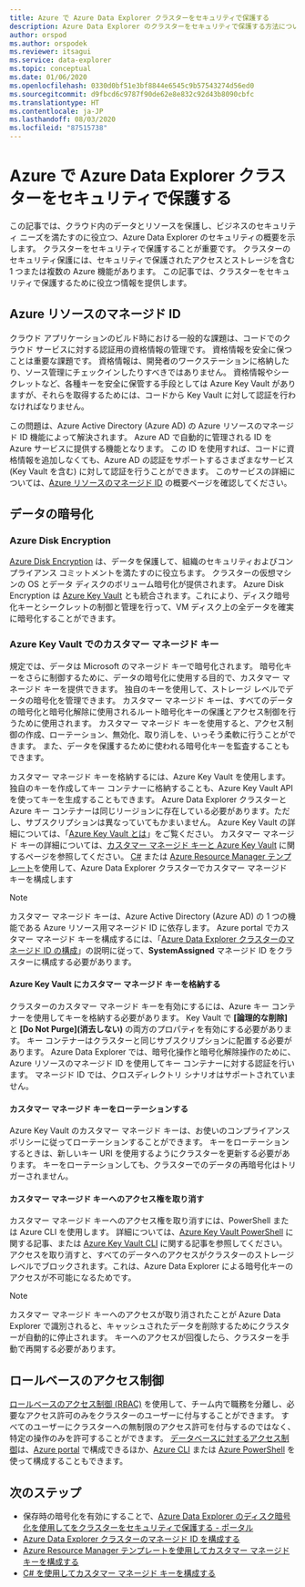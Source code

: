 ```yaml
---
title: Azure で Azure Data Explorer クラスターをセキュリティで保護する
description: Azure Data Explorer のクラスターをセキュリティで保護する方法について説明します。
author: orspod
ms.author: orspodek
ms.reviewer: itsagui
ms.service: data-explorer
ms.topic: conceptual
ms.date: 01/06/2020
ms.openlocfilehash: 0330d0bf51e3bf8844e6545c9b57543274d56ed0
ms.sourcegitcommit: d9fbcd6c9787f90de62e8e832c92d43b8090cbfc
ms.translationtype: HT
ms.contentlocale: ja-JP
ms.lasthandoff: 08/03/2020
ms.locfileid: "87515738"
---
```

# <a name="secure-azure-data-explorer-clusters-in-azure"></a>Azure で Azure Data Explorer クラスターをセキュリティで保護する

この記事では、クラウド内のデータとリソースを保護し、ビジネスのセキュリティ ニーズを満たすのに役立つ、Azure Data Explorer のセキュリティの概要を示します。 クラスターをセキュリティで保護することが重要です。 クラスターのセキュリティ保護には、セキュリティで保護されたアクセスとストレージを含む 1 つまたは複数の Azure 機能があります。 この記事では、クラスターをセキュリティで保護するために役立つ情報を提供します。

## <a name="managed-identities-for-azure-resources"></a>Azure リソースのマネージド ID

クラウド アプリケーションのビルド時における一般的な課題は、コードでのクラウド サービスに対する認証用の資格情報の管理です。 資格情報を安全に保つことは重要な課題です。 資格情報は、開発者のワークステーションに格納したり、ソース管理にチェックインしたりすべきではありません。 資格情報やシークレットなど、各種キーを安全に保管する手段としては Azure Key Vault がありますが、それらを取得するためには、コードから Key Vault に対して認証を行わなければなりません。

この問題は、Azure Active Directory (Azure AD) の Azure リソースのマネージド ID 機能によって解決されます。 Azure AD で自動的に管理される ID を Azure サービスに提供する機能となります。 この ID を使用すれば、コードに資格情報を追加しなくても、Azure AD の認証をサポートするさまざまなサービス (Key Vault を含む) に対して認証を行うことができます。 このサービスの詳細については、[Azure リソースのマネージド ID](/azure/active-directory/managed-identities-azure-resources/overview) の概要ページを確認してください。

## <a name="data-encryption"></a>データの暗号化

### <a name="azure-disk-encryption"></a>Azure Disk Encryption

[Azure Disk Encryption](/azure/security/azure-security-disk-encryption-overview) は、データを保護して、組織のセキュリティおよびコンプライアンス コミットメントを満たすのに役立ちます。 クラスターの仮想マシンの OS とデータ ディスクのボリューム暗号化が提供されます。 Azure Disk Encryption は [Azure Key Vault](/azure/key-vault/) とも統合されます。これにより、ディスク暗号化キーとシークレットの制御と管理を行って、VM ディスク上の全データを確実に暗号化することができます。 

### <a name="customer-managed-keys-with-azure-key-vault"></a>Azure Key Vault でのカスタマー マネージド キー

規定では、データは Microsoft のマネージド キーで暗号化されます。 暗号化キーをさらに制御するために、データの暗号化に使用する目的で、カスタマー マネージド キーを提供できます。 独自のキーを使用して、ストレージ レベルでデータの暗号化を管理できます。 カスタマー マネージド キーは、すべてのデータの暗号化と暗号化解除に使用されるルート暗号化キーの保護とアクセス制御を行うために使用されます。 カスタマー マネージド キーを使用すると、アクセス制御の作成、ローテーション、無効化、取り消しを、いっそう柔軟に行うことができます。 また、データを保護するために使われる暗号化キーを監査することもできます。

カスタマー マネージド キーを格納するには、Azure Key Vault を使用します。 独自のキーを作成してキー コンテナーに格納することも、Azure Key Vault API を使ってキーを生成することもできます。 Azure Data Explorer クラスターと Azure キー コンテナーは同じリージョンに存在している必要があります。ただし、サブスクリプションは異なっていてもかまいません。 Azure Key Vault の詳細については、「[Azure Key Vault とは](/azure/key-vault/key-vault-overview)」をご覧ください。 カスタマー マネージド キーの詳細については、[カスタマー マネージド キーと Azure Key Vault](/azure/storage/common/storage-service-encryption) に関するページを参照してください。 [C#](customer-managed-keys-csharp.md) または [Azure Resource Manager テンプレート](customer-managed-keys-resource-manager.md)を使用して、Azure Data Explorer クラスターでカスタマー マネージド キーを構成します

> [!Note]
> カスタマー マネージド キーは、Azure Active Directory (Azure AD) の 1 つの機能である Azure リソース用マネージド ID に依存します。 Azure portal でカスタマー マネージド キーを構成するには、「[Azure Data Explorer クラスターのマネージド ID の構成](managed-identities.md)」の説明に従って、**SystemAssigned** マネージド ID をクラスターに構成する必要があります。

#### <a name="store-customer-managed-keys-in-azure-key-vault"></a>Azure Key Vault にカスタマー マネージド キーを格納する

クラスターのカスタマー マネージド キーを有効にするには、Azure キー コンテナーを使用してキーを格納する必要があります。 Key Vault で **[論理的な削除]** と **[Do Not Purge]\(消去しない\)** の両方のプロパティを有効にする必要があります。 キー コンテナーはクラスターと同じサブスクリプションに配置する必要があります。 Azure Data Explorer では、暗号化操作と暗号化解除操作のために、Azure リソースのマネージド ID を使用してキー コンテナーに対する認証を行います。 マネージド ID では、クロスディレクトリ シナリオはサポートされていません。

#### <a name="rotate-customer-managed-keys"></a>カスタマー マネージド キーをローテーションする

Azure Key Vault のカスタマー マネージド キーは、お使いのコンプライアンス ポリシーに従ってローテーションすることができます。 キーをローテーションするときは、新しいキー URI を使用するようにクラスターを更新する必要があります。 キーをローテーションしても、クラスターでのデータの再暗号化はトリガーされません。 

#### <a name="revoke-access-to-customer-managed-keys"></a>カスタマー マネージド キーへのアクセス権を取り消す

カスタマー マネージド キーへのアクセス権を取り消すには、PowerShell または Azure CLI を使用します。 詳細については、[Azure Key Vault PowerShell](/powershell/module/az.keyvault/) に関する記事、または [Azure Key Vault CLI](/cli/azure/keyvault) に関する記事を参照してください。 アクセスを取り消すと、すべてのデータへのアクセスがクラスターのストレージ レベルでブロックされます。これは、Azure Data Explorer による暗号化キーのアクセスが不可能になるためです。

> [!Note]
> カスタマー マネージド キーへのアクセスが取り消されたことが Azure Data Explorer で識別されると、キャッシュされたデータを削除するためにクラスターが自動的に停止されます。 キーへのアクセスが回復したら、クラスターを手動で再開する必要があります。

## <a name="role-based-access-control"></a>ロールベースのアクセス制御

[ロールベースのアクセス制御 (RBAC)](/azure/role-based-access-control/overview) を使用して、チーム内で職務を分離し、必要なアクセス許可のみをクラスターのユーザーに付与することができます。 すべてのユーザーにクラスターへの無制限のアクセス許可を付与するのではなく、特定の操作のみを許可することができます。 [データベースに対するアクセス制御](manage-database-permissions.md)は、[Azure portal](/azure/role-based-access-control/role-assignments-portal) で構成できるほか、[Azure CLI](/azure/role-based-access-control/role-assignments-cli) または [Azure PowerShell](/azure/role-based-access-control/role-assignments-powershell) を使って構成することもできます。

## <a name="next-steps"></a>次のステップ

* 保存時の暗号化を有効にすることで、[Azure Data Explorer のディスク暗号化を使用してをクラスターをセキュリティで保護する - ポータル](cluster-disk-encryption.md)
* [Azure Data Explorer クラスターのマネージド ID を構成する](managed-identities.md)
* [Azure Resource Manager テンプレートを使用してカスタマー マネージド キーを構成する](customer-managed-keys-resource-manager.md)
* [C# を使用してカスタマー マネージド キーを構成する](customer-managed-keys-csharp.md)

